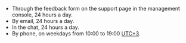 - Through the feedback form on the support page in the management console, 24 hours a day.
- By email, 24 hours a day.
- In the chat, 24 hours a day.
- By phone, on weekdays from 10:00 to 19:00 [UTC+3](https://en.wikipedia.org/wiki/Coordinated_Universal_Time).

